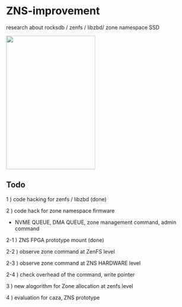 # ZNS-improvement
research about rocksdb / zenfs / libzbd/ zone namespace SSD

<img src="https://user-images.githubusercontent.com/81512075/208292592-21d26151-34a6-4847-8c02-e8bf0ae9955e.png" width=240 height=360 /> 

## Todo 
1 ) code hacking for zenfs / libzbd (done)

2 ) code hack for zone namespace firmware
- NVME QUEUE, DMA QUEUE, zone management command, admin command

2-1 ) ZNS FPGA prototype mount (done)

2-2 ) observe zone command at ZenFS level

2-3 ) observe zone command at ZNS HARDWARE level

2-4 ) check overhead of the command, write pointer

3 ) new alogorithm for Zone allocation at zenfs level

4 ) evaluation for caza, ZNS prototype
